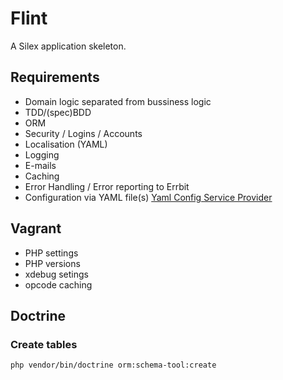 Flint
========================================

A Silex application skeleton.

Requirements
----------------------------------------

- Domain logic separated from bussiness logic
- TDD/(spec)BDD
- ORM
- Security / Logins / Accounts
- Localisation (YAML)
- Logging
- E-mails
- Caching
- Error Handling / Error reporting to Errbit
- Configuration via YAML file(s) [Yaml Config Service Provider](https://github.com/deralex/YamlConfigServiceProvider)


Vagrant
----------------------------------------

- PHP settings
- PHP versions
- xdebug setings
- opcode caching


Doctrine
----------------------------------------

### Create tables

```
php vendor/bin/doctrine orm:schema-tool:create
```

